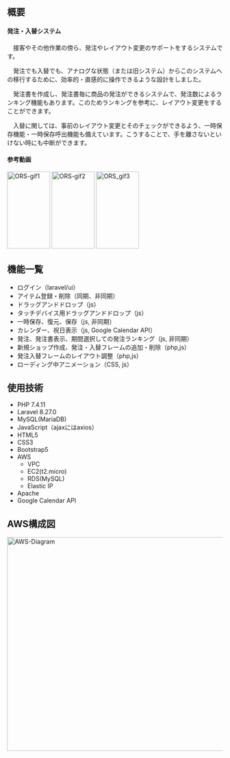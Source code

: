 


## 概要
#### 発注・入替システム
 
 　接客やその他作業の傍ら、発注やレイアウト変更のサポートをするシステムです。
  
 　発注でも入替でも、アナログな状態（または旧システム）からこのシステムへの移行するために、効率的・直感的に操作できるような設計をしました。
  
 　発注書を作成し、発注書毎に商品の発注ができるシステムで、発注数によるランキング機能もあります。このためランキングを参考に、レイアウト変更をすることができます。
  
 　入替に関しては、事前のレイアウト変更とそのチェックができるよう、一時保存機能・一時保存呼出機能も備えています。こうすることで、手を離さないといけない時にも中断ができます。
 　
#### 参考動画

   <img width="100" height="180" alt="ORS-gif1" src="https://user-images.githubusercontent.com/78603215/112641396-b3025080-8e85-11eb-8570-6d3f5c74a00f.gif">     <img width="100" height="180" alt="ORS-gif2" src="https://user-images.githubusercontent.com/78603215/112641423-ba295e80-8e85-11eb-9cda-cbb97c3b8372.gif">     <img width="100" height="180" alt="ORS_gif3" src="https://user-images.githubusercontent.com/78603215/112641439-be557c00-8e85-11eb-856a-dc664060dd12.gif">


## 機能一覧
- ログイン（laravel/ui）
- アイテム登録・削除（同期、非同期）
- ドラッグアンドドロップ（js）
- タッチデバイス用ドラッグアンドドロップ（js）
- 一時保存、復元、保存（js, 非同期）
- カレンダー、祝日表示（js, Google Calendar API）
- 発注、発注書表示、期間選択しての発注ランキング（js, 非同期）
- 新規ショップ作成、発注・入替フレームの追加・削除（php,js）
- 発注入替フレームのレイアウト調整（php,js）
- ローディング中アニメーション（CSS, js）

## 使用技術
- PHP 7.4.11
- Laravel 8.27.0
- MySQL(MariaDB)
- JavaScript（ajaxにはaxios）
- HTML5
- CSS3
- Bootstrap5
- AWS
  - VPC
  - EC2(t2.micro)
  - RDS(MySQL)
  - Elastic IP
- Apache
- Google Calendar API

## AWS構成図
<img width="600" height="500" alt="AWS-Diagram" src="https://user-images.githubusercontent.com/78603215/112346882-bb358100-8d09-11eb-8083-904aba89cd51.png">
